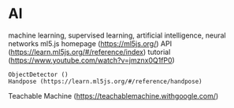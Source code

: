# AI

machine learning, supervised learning, artificial intelligence, neural networks
ml5.js
  homepage (https://ml5js.org/)
  API (https://learn.ml5js.org/#/reference/index)
  tutorial (https://www.youtube.com/watch?v=jmznx0Q1fP0)

    ObjectDetector ()
    Handpose (https://learn.ml5js.org/#/reference/handpose)

Teachable Machine (https://teachablemachine.withgoogle.com/)
